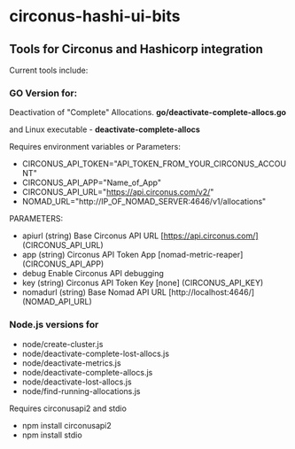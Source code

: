 # circonus-hashi-ui-bits
<h2>Tools for Circonus and Hashicorp integration</h2>

Current tools include:

### GO Version for:
Deactivation of "Complete" Allocations.
   **go/deactivate-complete-allocs.go**

and Linux executable - **deactivate-complete-allocs**

Requires environment variables or Parameters:
- CIRCONUS_API_TOKEN="API_TOKEN_FROM_YOUR_CIRCONUS_ACCOUNT"
- CIRCONUS_API_APP="Name_of_App"
- CIRCONUS_API_URL="https://api.circonus.com/v2/"
- NOMAD_URL="http://IP_OF_NOMAD_SERVER:4646/v1/allocations"

      
PARAMETERS:

- apiurl
    	(string) Base Circonus API URL [https://api.circonus.com/] (CIRCONUS_API_URL)
- app 
    	(string) Circonus API Token App [nomad-metric-reaper] (CIRCONUS_API_APP)
- debug
    	Enable Circonus API debugging
- key
    	(string) Circonus API Token Key [none] (CIRCONUS_API_KEY)
- nomadurl
    	(string) Base Nomad API URL [http://localhost:4646/] (NOMAD_API_URL)

### Node.js versions for
- node/create-cluster.js
- node/deactivate-complete-lost-allocs.js
- node/deactivate-metrics.js
- node/deactivate-complete-allocs.js
- node/deactivate-lost-allocs.js
- node/find-running-allocations.js

Requires circonusapi2 and stdio
- npm install circonusapi2
- npm install stdio
